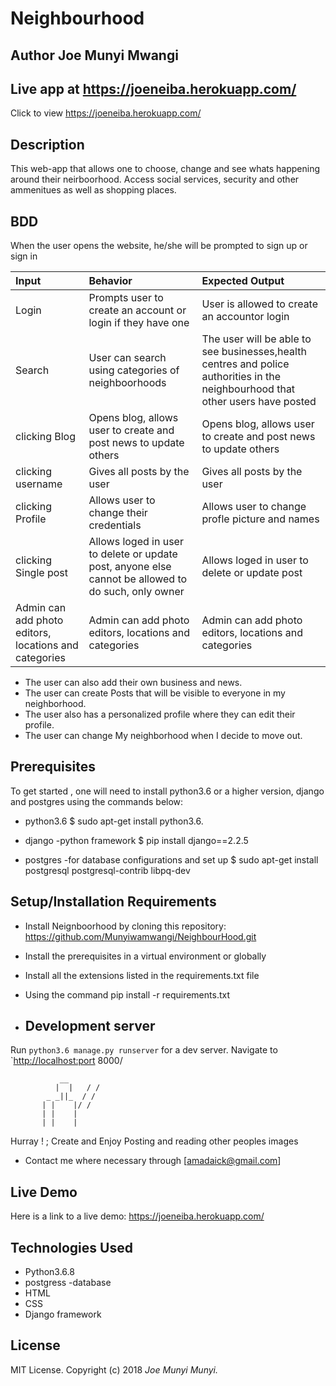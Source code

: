 # Neighbourhood

## Author Joe Munyi Mwangi

## Live app at <https://joeneiba.herokuapp.com/>

Click to view <https://joeneiba.herokuapp.com/>

## Description

This web-app that allows one to choose, change and see whats happening around their neirboorhood. Access social services, security and other ammenitues as well as shopping places.

## BDD

When the user opens the website, he/she will be prompted to sign up or sign in

| Input   |  Behavior | Expected Output|
|:--------|:---------|:--------------|
|Login| Prompts user to create an account or login if they have one| User is allowed to create an accountor login|
|Search| User can search using categories of neighboorhoods| The user will be able to see businesses,health centres and police authorities in the neighbourhood that other users have posted|
|clicking Blog | Opens blog, allows user to create and post news to update others |Opens blog, allows user to create and post news to update others|
|clicking username | Gives all posts by the user |Gives all posts by the user|
|clicking Profile | Allows user to change their credentials | Allows user to change profle picture and names |
|clicking Single post | Allows loged in user to delete or update post, anyone else cannot be allowed to do such, only owner | Allows loged in user to delete or update post |
|Admin can add photo editors, locations and categories|Admin can add photo editors, locations and categories|Admin can add photo editors, locations and categories|

* The user can also add their own business and news.
* The user can create Posts that will be visible to everyone in my neighborhood.
* The user also has a personalized profile where they can edit their profile.
* The user can change My neighborhood when I decide to move out.

## Prerequisites

To get started , one will need to install python3.6 or a higher version, django and postgres using the commands below:

* python3.6
$ sudo apt-get install python3.6.

* django -python framework
$ pip install django==2.2.5

* postgres -for database configurations and set up
$ sudo apt-get install postgresql postgresql-contrib libpq-dev

## Setup/Installation Requirements

* Install Neignboorhood by cloning this repository: <https://github.com/Munyiwamwangi/NeighbourHood.git>
* Install the prerequisites in a virtual environment or globally
* Install all the extensions listed in the requirements.txt file
* Using the command pip install -r requirements.txt

* ## Development server

Run `python3.6 manage.py runserver` for a dev server. Navigate to `<http://localhost:port> 8000/

               __
              |  |   / /
            _ _||_  / /
           | |    |/ /
           | |    |
           | |    |
Hurray ! ; Create and Enjoy Posting and reading other peoples images

* Contact me where necessary through [amadaick@gmail.com]

## Live Demo

Here is a link to a live demo: <https://joeneiba.herokuapp.com/>

## Technologies Used

* Python3.6.8
* postgress -database
* HTML
* CSS
* Django framework

## License

MIT License. Copyright (c) 2018 _Joe Munyi Munyi._
